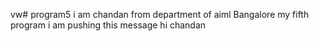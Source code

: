 vw# program5
i am chandan from department of aiml
Bangalore
my fifth program
i am pushing this message
hi
chandan
